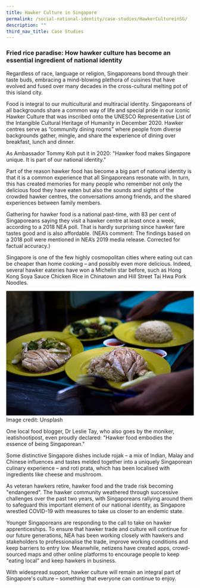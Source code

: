 ```yaml
---
title: Hawker Culture in Singapore
permalink: /social-national-identity/case-studies/HawkerCultureinSG/
description: ""
third_nav_title: Case Studies
---
```



### Fried rice paradise: How hawker culture has become an essential ingredient of national identity

Regardless of race, language or religion, Singaporeans bond through their taste buds, embracing a mind-blowing plethora of cuisines that have evolved and fused over many decades in the cross-cultural melting pot of this island city.

Food is integral to our multicultural and multiracial identity. Singaporeans of all backgrounds share a common way of life and special pride in our iconic Hawker Culture that was inscribed onto the UNESCO Representative List of the Intangible Cultural Heritage of Humanity in December 2020. Hawker centres serve as “community dining rooms” where people from diverse backgrounds gather, mingle, and share the experience of dining over breakfast, lunch and dinner.

As Ambassador Tommy Koh put it in 2020: "Hawker food makes Singapore unique. It is part of our national identity." 

Part of the reason hawker food has become a big part of national identity is that it is a common experience that all Singaporeans resonate with. In turn, this has created memories for many people who remember not only the delicious food they have eaten but also the sounds and sights of the crowded hawker centres, the conversations among friends, and the shared experiences between family members.

Gathering for hawker food is a national past-time, with 83 per cent of Singaporeans saying they visit a hawker centre at least once a week, according to a 2018 NEA poll. That is hardly surprising since hawker fare tastes good and is also affordable.  (NEA’s comment: The findings based on a 2018 poll were mentioned in NEA’s 2019 media release. Corrected for factual accuracy.)
 
Singapore is one of the few highly cosmopolitan cities where eating out can be cheaper than home cooking – and possibly even more delicious. Indeed, several hawker eateries have won a Michelin star before, such as Hong Kong Soya Sauce Chicken Rice in Chinatown and Hill Street Tai Hwa Pork Noodles. 

![Chicken Rice](/images/society/case-studies/chicken%20rice%20(credit%20-%20unsplash).jpg)
Image credit: Unsplash

One local food blogger, Dr Leslie Tay, who also goes by the moniker, ieatishootipost, even proudly declared: "Hawker food embodies the essence of being Singaporean."

Some distinctive Singapore dishes include rojak – a mix of Indian, Malay and Chinese influences and tastes melded together into a uniquely Singaporean culinary experience – and roti prata, which has been localised with ingredients like cheese and mushroom.   

As veteran hawkers retire, hawker food and the trade risk becoming "endangered". The hawker community weathered through successive challenges over the past two years, with Singaporeans rallying around them to safeguard this important element of our national identity, as Singapore wrestled COVID-19 with measures to take us closer to an endemic state.

Younger Singaporeans are responding to the call to take on hawker apprenticeships. To ensure that hawker trade and culture will continue for our future generations, NEA has been working closely with hawkers and stakeholders to professionalise the trade, improve working conditions and keep barriers to entry low.  Meanwhile, netizens have created apps, crowd-sourced maps and other online platforms to encourage people to keep "eating local" and keep hawkers in business.

With widespread support, hawker culture will remain an integral part of Singapore's culture – something that everyone can continue to enjoy.